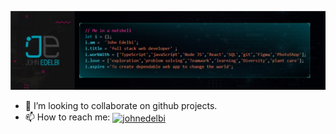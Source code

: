 <!--
**johnEdelbi/johnEdelbi** is a ✨ _special_ ✨ repository because its `README.md` (this file) appears on your GitHub profile.
-->

![banner about me](https://raw.githubusercontent.com/johnedelbi/johnedelbi/main/johnedelbi-banner.jpg)




- 👯 I’m looking to collaborate on github projects.
- 📫 How to reach me: <a href="https://linkedin.com/in/john-edelbi" target="blank"><img align="center" src="https://raw.githubusercontent.com/rahuldkjain/github-profile-readme-generator/master/src/images/icons/Social/linked-in-alt.svg" alt="johnedelbi" height="15"  /></a>
